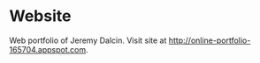 # Website

Web portfolio of Jeremy Dalcin. Visit site at http://online-portfolio-165704.appspot.com.